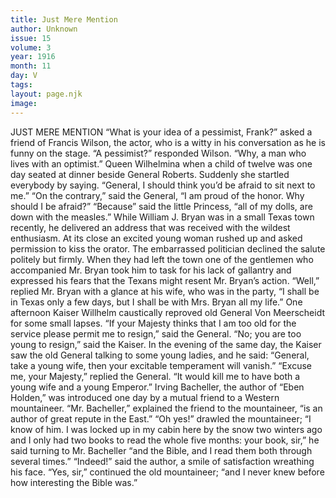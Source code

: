 ```yaml
---
title: Just Mere Mention
author: Unknown
issue: 15
volume: 3
year: 1916
month: 11
day: V
tags:
layout: page.njk
image:
---
```

JUST MERE MENTION      “What is your idea of a pessimist, Frank?” asked a friend of Francis Wilson, the actor, who is a witty in his conversation as he is funny on the stage.   “A pessimist?” responded Wilson. “Why, a man who lives with an optimist.”      Queen Wilhelmina when a child of twelve was one day seated at dinner beside General Roberts. Suddenly she startled everybody by saying.   “General, I should think you’d be afraid to sit next to me.”   “On the contrary,” said the General, “I am proud of the honor. Why should I be afraid?”    “Because” said the little Princess, “all of my dolls, are down with the measles.”      While William J. Bryan was in a small Texas town recently, he delivered an address that was received with the wildest enthusiasm. At its close an excited young woman rushed up and asked permission to kiss the orator. The embarrassed politician declined the salute politely but firmly. When they had left the town one of the gentlemen who accompanied Mr. Bryan took him to task for his lack of gallantry and expressed his fears that the Texans might resent Mr. Bryan’s action.   “Well,” replied Mr. Bryan with a glance at his wife, who was in the party, “I shall be in Texas only a few days, but I shall be with Mrs. Bryan all my life.”      One afternoon Kaiser Willhelm caustically reproved old General Von Meerscheidt for some small lapses.    “If your Majesty thinks that I am too old for the service please permit me to resign,” said the General.    “No; you are too young to resign,” said the Kaiser.   In the evening of the same day, the Kaiser saw the old General talking to some young ladies, and he said:   “General, take a young wife, then your excitable temperament will vanish.”   “Excuse me, your Majesty,” replied the General. “It would kill me to have both a young wife and a young Emperor.”      Irving Bacheller, the author of “Eben Holden,” was introduced one day by a mutual friend to a Western mountaineer.    “Mr. Bacheller,” explained the friend to the mountaineer, “is an author of great repute in the East.”   “Oh yes!” drawled the mountaineer; “I know of him. I was locked up in my cabin here by the snow two winters ago and I only had two books to read the whole five months: your book, sir,” he said turning to Mr. Bacheller “and the Bible, and I read them both through several times.”   “Indeed!” said the author, a smile of satisfaction wreathing his face.   “Yes, sir,” continued the old mountaineer; “and I never knew before how interesting the Bible was.”




